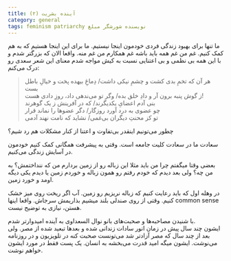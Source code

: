 ```yaml
---
title: آینده بشریت (۲)
category: general
tags: feminism patriarchy نویسنده شورشگر مبلغ
---
```




ما تنها برای بهبود زندگی فردی خودمون اینجا نیستیم. ما برای این اینجا هستیم که به هم کمک کنیم. غم من غم همه باید باشه غم همکارم من غم منه. واقعا الان که بزرگتر شدم و با این همه بی نظمی و بی اعتنایی نسبت به کیش مواجه شدم معنای این شعر سعدی رو درک می‌کنم:



> هر آن که تخمِ بدی کشت و چشمِ نیکی داشت/ دِماغِ بیهده پخت و خیالِ باطل بست  
> ز گوش پنبه برون آر و دادِ خلق بده/ وگر تو می‌ندهی داد، روزِ دادی هست!  
> بنی آدم اعضایِ یکدیگرند/ که در آفرینش ز یک گوهرند  
> چو عضوی به درد آورد روزگار/ دگر عضوها را نماند قرار  
> تو کز محنتِ دیگران بی‌غمی/ نشاید که نامت نهند آدمی



چطور می‌تونیم اینقدر بی‌تفاوت و اعتنا از کنار مشکلات هم رد شیم؟

سعادت ما در سعادت کلیت جامعه است. وقتی به پیشرفت همگانی کمک کنیم خودمون در آسایش زندگی می‌کنیم.


بعضی وقتا میگفتم چرا من باید مثلا این زباله رو از زمین بردارم من که ننداختمش؟ به من چه؟ ولی بعد دیدم که خودم رفتم رو همون زباله و خوردم زمین یا دیدم یکی دیگه اومد و خورد زمین. 

در وهله اول که باید رعایت کنیم که زباله نریزیم رو زمین. آب اگر ریخت روی میز خشک کنیم. وقتی از روی صندلی بلند میشیم بذاریمش سرجاش. واقعا اینها common sense هستن، نیازی به توضیح نیست.



با شنیدن مصاحبه‌ها و صحبت‌های بانو نوال السعداوی به آینده امیدوارتر شدم. <br>
ایشون چند سال پیش در زمان انور سادات زندانی شده و بعدها تبعید شده از مصر. ولی بعد از چند سال که مصر آزادتر شد می‌تونست صحبت کنه در تلویزیون و در روزنامه می‌نوشت. ایشون میگه امید قدرت می‌بخشه به انسان. یک پست فقط در مورد ایشون خواهم نوشت.

